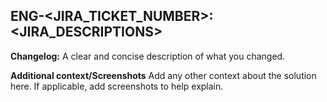 ## ENG-<JIRA_TICKET_NUMBER>: <JIRA_DESCRIPTIONS>


**Changelog:**
A clear and concise description of what you changed.

**Additional context/Screenshots**
Add any other context about the solution here. If applicable, add screenshots to help explain.
